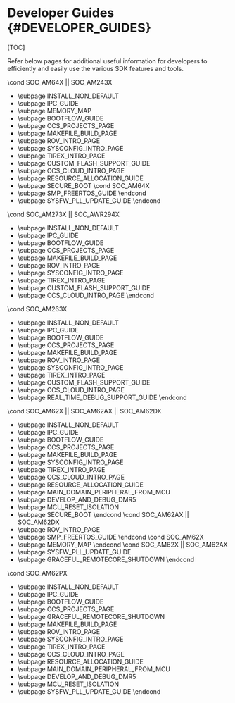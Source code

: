 # Developer Guides {#DEVELOPER_GUIDES}

[TOC]

Refer below pages for additional useful information for developers to efficiently and easily use the various
SDK features and tools.

\cond SOC_AM64X || SOC_AM243X
- \subpage INSTALL_NON_DEFAULT
- \subpage IPC_GUIDE
- \subpage MEMORY_MAP
- \subpage BOOTFLOW_GUIDE
- \subpage CCS_PROJECTS_PAGE
- \subpage MAKEFILE_BUILD_PAGE
- \subpage ROV_INTRO_PAGE
- \subpage SYSCONFIG_INTRO_PAGE
- \subpage TIREX_INTRO_PAGE
- \subpage CUSTOM_FLASH_SUPPORT_GUIDE
- \subpage CCS_CLOUD_INTRO_PAGE
- \subpage RESOURCE_ALLOCATION_GUIDE
- \subpage SECURE_BOOT
\cond SOC_AM64X
- \subpage SMP_FREERTOS_GUIDE
\endcond
- \subpage SYSFW_PLL_UPDATE_GUIDE
\endcond

\cond SOC_AM273X || SOC_AWR294X
- \subpage INSTALL_NON_DEFAULT
- \subpage IPC_GUIDE
- \subpage BOOTFLOW_GUIDE
- \subpage CCS_PROJECTS_PAGE
- \subpage MAKEFILE_BUILD_PAGE
- \subpage ROV_INTRO_PAGE
- \subpage SYSCONFIG_INTRO_PAGE
- \subpage TIREX_INTRO_PAGE
- \subpage CUSTOM_FLASH_SUPPORT_GUIDE
- \subpage CCS_CLOUD_INTRO_PAGE
\endcond

\cond SOC_AM263X
- \subpage INSTALL_NON_DEFAULT
- \subpage IPC_GUIDE
- \subpage BOOTFLOW_GUIDE
- \subpage CCS_PROJECTS_PAGE
- \subpage MAKEFILE_BUILD_PAGE
- \subpage ROV_INTRO_PAGE
- \subpage SYSCONFIG_INTRO_PAGE
- \subpage TIREX_INTRO_PAGE
- \subpage CUSTOM_FLASH_SUPPORT_GUIDE
- \subpage CCS_CLOUD_INTRO_PAGE
- \subpage REAL_TIME_DEBUG_SUPPORT_GUIDE
\endcond

\cond SOC_AM62X || SOC_AM62AX || SOC_AM62DX
- \subpage INSTALL_NON_DEFAULT
- \subpage IPC_GUIDE
- \subpage BOOTFLOW_GUIDE
- \subpage CCS_PROJECTS_PAGE
- \subpage MAKEFILE_BUILD_PAGE
- \subpage SYSCONFIG_INTRO_PAGE
- \subpage TIREX_INTRO_PAGE
- \subpage CCS_CLOUD_INTRO_PAGE
- \subpage RESOURCE_ALLOCATION_GUIDE
- \subpage MAIN_DOMAIN_PERIPHERAL_FROM_MCU
- \subpage DEVELOP_AND_DEBUG_DMR5
- \subpage MCU_RESET_ISOLATION
- \subpage SECURE_BOOT
\endcond
\cond SOC_AM62AX || SOC_AM62DX
- \subpage ROV_INTRO_PAGE
- \subpage SMP_FREERTOS_GUIDE
\endcond
\cond SOC_AM62X
- \subpage MEMORY_MAP
\endcond
\cond SOC_AM62X || SOC_AM62AX
- \subpage SYSFW_PLL_UPDATE_GUIDE
- \subpage GRACEFUL_REMOTECORE_SHUTDOWN
\endcond


\cond SOC_AM62PX
- \subpage INSTALL_NON_DEFAULT
- \subpage IPC_GUIDE
- \subpage BOOTFLOW_GUIDE
- \subpage CCS_PROJECTS_PAGE
- \subpage GRACEFUL_REMOTECORE_SHUTDOWN
- \subpage MAKEFILE_BUILD_PAGE
- \subpage ROV_INTRO_PAGE
- \subpage SYSCONFIG_INTRO_PAGE
- \subpage TIREX_INTRO_PAGE
- \subpage CCS_CLOUD_INTRO_PAGE
- \subpage RESOURCE_ALLOCATION_GUIDE
- \subpage MAIN_DOMAIN_PERIPHERAL_FROM_MCU
- \subpage DEVELOP_AND_DEBUG_DMR5
- \subpage MCU_RESET_ISOLATION
- \subpage SYSFW_PLL_UPDATE_GUIDE
\endcond
